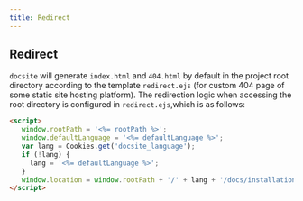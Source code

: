 ```yaml
---
title: Redirect
---
```


## Redirect

`docsite` will generate `index.html` and `404.html` by default in the project root directory according to the template `redirect.ejs` (for custom 404 page of some static site hosting platform). The redirection logic when accessing the root directory is configured in `redirect.ejs`,which is as follows:

```html
<script>
   window.rootPath = '<%= rootPath %>';
   window.defaultLanguage = '<%= defaultLanguage %>';
   var lang = Cookies.get('docsite_language');
   if (!lang) {
     lang = '<%= defaultLanguage %>';
   }
   window.location = window.rootPath + '/' + lang + '/docs/installation.html';
</script>
```